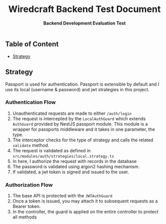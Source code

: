 <h1 align="center">Wiredcraft Backend Test Document</h1>
<div align="center">
  <strong>Backend Development Evaluation Test</strong>
</div>
<br />

## Table of Content
* [Strategy](#strategy)


## Strategy
Passport is used for authentication. Passport is extensible by default and I use its local (username & password) and jwt strategies in this project.

### Authentication Flow
1. Unauthenticated requests are made to either `/auth/login`
2. The request is intercepted by the `LocalAuthGuard` which extends `AuthGuard` provided by NestJS passport module. This module is a wrapper for passports middleware and it takes in one parameter, the type.
3. The interceptor checks for the type of strategy and calls the related `validate` method.
4. The request is validated as defined in `src/modules/auth/strategies/local.strategy.ts`
5. In here, I authorize the request with records in the database
6. The password is validated using argon2 hashing mechanism.
7. If validated, a jwt token is signed and issued to the user.


### Authorization Flow
1. The base API is protected with the `JWTAuthGuard`
2. Once a token is issued, you may attach it to subsequent requests as a Bearer token.
3. In the controller, the guard is applied on the entire controller to protect all methods
